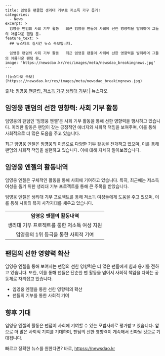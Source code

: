     ---
    title: 임영웅 팬클럽 생리대 기부로 저소득 가구 돕기! 
    categories:
      - News
    excerpt: >
      임영웅 팬덤의 사회 기부 활동   최근 임영웅 팬들이 사회에 선한 영향력을 발휘하며 그들의 아름다운 팬덤 문…
    feature_text: >
      ## 뉴스다오 실시간 뉴스 속보입니다.
    
      임영웅 팬덤의 사회 기부 활동   최근 임영웅 팬들이 사회에 선한 영향력을 발휘하며 그들의 아름다운 팬덤 문…
    image: 'https://newsdao.kr/res/images/meta/newsdao_breakingnews.jpg'
    ---
    
    ![뉴스다오 속보](httpss://newsdao.kr/res/images/meta/newsdao_breakingnews.jpg)

<p>출처: <a href="httpss://newsdao.kr/4490" rel="dofollow">임영웅 팬클럽, 저소득 가구 생리대 기부!</a> | 뉴스다오</p>

<h2 data-ke-size="size26">임영웅 팬덤의 선한 영향력: 사회 기부 활동</h2>
임영웅의 팬덤인 '임영웅 엔젤'은 사회 기부 활동을 통해 선한 영향력을 행사하고 있습니다. 이러한 활동은 팬덤이 갖는 긍정적인 에너지와 사회적 책임을 보여주며, 이를 통해 사회적으로 더 많은 도움을 주고 있습니다.

<p data-ke-size="size16">최근 임영웅 엔젤은 임영웅의 이름으로 다양한 기부 활동을 전개하고 있으며, 이를 통해 팬덤의 사회적 책임을 실현하고 있습니다. 이에 대해 자세히 알아보겠습니다.</p>

<h2 data-ke-size="size24">임영웅 엔젤의 활동내역</h2>
임영웅 엔젤은 구체적인 활동을 통해 사회에 기여하고 있습니다. 특히, 최근에는 저소득 여성을 돕기 위한 생리대 기부 프로젝트를 통해 큰 주목을 받았습니다.

<p data-ke-size="size16">임영웅 엔젤은 생리대 기부 프로젝트를 통해 저소득 여성들에게 도움을 주고 있으며, 이를 통해 사회의 복지 사각지대를 채우고 있습니다.</p>

<table>
	<tr>
		<td style="text-align: center; height: 17px;"><b>임영웅 엔젤의 활동내역</b></td>
	</tr>
	<tr>
		<td style="text-align: center; height: 17px;">생리대 기부 프로젝트를 통한 저소득 여성 지원</td>
	</tr>
	<tr>
		<td style="text-align: center; height: 17px;">임영웅의 1위 등극을 통한 사회적 기여</td>
	</tr>
</table>

<h2 data-ke-size="size24">팬덤의 선한 영향력 확산</h2>
임영웅 엔젤을 통해 보여지는 팬덤의 선한 영향력은 더 많은 팬들에게 힘과 용기를 전하고 있습니다. 또한, 이를 통해 팬들은 단순한 팬 활동을 넘어서 사회적 책임을 다하는 공동체로 자리잡고 있습니다.

<ul>
	<li>임영웅 엔젤을 통한 선한 영향력의 확산</li>
	<li>팬들의 기부를 통한 사회적 기여</li>
</ul>

<h2 data-ke-size="size24">향후 기대</h2>
임영웅 엔젤의 활동은 팬덤이 사회에 기여할 수 있는 모범사례로 평가받고 있습니다. 앞으로 더 많은 사회적 기여를 기대하며, 팬덤의 선한 영향력이 계속해서 전파될 것으로 기대됩니다.

<p data-ke-size="size16"></p> 

빠르고 정확한 뉴스를 원한다면? 바로, <a href="httpss://newsdao.kr" rel="dofollow">httpss://newsdao.kr</a>


    